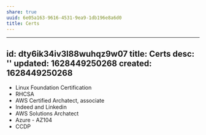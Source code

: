 ```yaml
---
share: true
uuid: 6e05a163-9616-4531-9ea9-1db196e8a6d0
title: Certs
---
```

---
id: dty6ik34iv3l88wuhqz9w07
title: Certs
desc: ''
updated: 1628449250268
created: 1628449250268
---

* Linux Foundation Certification
* RHCSA
* AWS Certified Archatect, associate
* Indeed and Linkedin
* AWS Solutions Archatect
* Azure - AZ104
* CCDP
